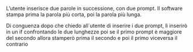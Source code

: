 L’utente inserisce due parole in successione, con due prompt.
Il software stampa prima la parola più corta, poi la parola più lunga.

Di conguenza dopo che chiedo all`utente di inserire i due prompt, lì inserirò in un if confrontando le due lunghezze poi se il primo prompt è maggiore del secondo allora stamperò prima il secondo e poi il primo viceversa il contrario
